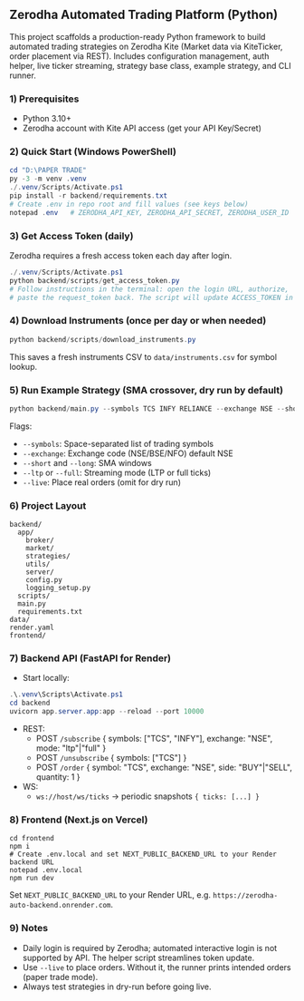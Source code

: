 ## Zerodha Automated Trading Platform (Python)

This project scaffolds a production-ready Python framework to build automated trading strategies on Zerodha Kite (Market data via KiteTicker, order placement via REST). Includes configuration management, auth helper, live ticker streaming, strategy base class, example strategy, and CLI runner.

### 1) Prerequisites
- Python 3.10+
- Zerodha account with Kite API access (get your API Key/Secret)

### 2) Quick Start (Windows PowerShell)
```powershell
cd "D:\PAPER TRADE"
py -3 -m venv .venv
./.venv/Scripts/Activate.ps1
pip install -r backend/requirements.txt
# Create .env in repo root and fill values (see keys below)
notepad .env   # ZERODHA_API_KEY, ZERODHA_API_SECRET, ZERODHA_USER_ID
```

### 3) Get Access Token (daily)
Zerodha requires a fresh access token each day after login.

```powershell
./.venv/Scripts/Activate.ps1
python backend/scripts/get_access_token.py
# Follow instructions in the terminal: open the login URL, authorize,
# paste the request_token back. The script will update ACCESS_TOKEN in .env
```

### 4) Download Instruments (once per day or when needed)
```powershell
python backend/scripts/download_instruments.py
```
This saves a fresh instruments CSV to `data/instruments.csv` for symbol lookup.

### 5) Run Example Strategy (SMA crossover, dry run by default)
```powershell
python backend/main.py --symbols TCS INFY RELIANCE --exchange NSE --short 20 --long 50 --ltp
```
Flags:
- `--symbols`: Space-separated list of trading symbols
- `--exchange`: Exchange code (NSE/BSE/NFO) default NSE
- `--short` and `--long`: SMA windows
- `--ltp` or `--full`: Streaming mode (LTP or full ticks)
- `--live`: Place real orders (omit for dry run)

### 6) Project Layout
```
backend/
  app/
    broker/
    market/
    strategies/
    utils/
    server/
    config.py
    logging_setup.py
  scripts/
  main.py
  requirements.txt
data/
render.yaml
frontend/
```

### 7) Backend API (FastAPI for Render)
- Start locally:
```powershell
.\.venv\Scripts\Activate.ps1
cd backend
uvicorn app.server.app:app --reload --port 10000
```
- REST:
  - POST `/subscribe` { symbols: ["TCS", "INFY"], exchange: "NSE", mode: "ltp"|"full" }
  - POST `/unsubscribe` { symbols: ["TCS"] }
  - POST `/order` { symbol: "TCS", exchange: "NSE", side: "BUY"|"SELL", quantity: 1 }
- WS:
  - `ws://host/ws/ticks` → periodic snapshots `{ ticks: [...] }`

### 8) Frontend (Next.js on Vercel)
```
cd frontend
npm i
# Create .env.local and set NEXT_PUBLIC_BACKEND_URL to your Render backend URL
notepad .env.local
npm run dev
```
Set `NEXT_PUBLIC_BACKEND_URL` to your Render URL, e.g. `https://zerodha-auto-backend.onrender.com`.

### 9) Notes
- Daily login is required by Zerodha; automated interactive login is not supported by API. The helper script streamlines token update.
- Use `--live` to place orders. Without it, the runner prints intended orders (paper trade mode).
- Always test strategies in dry-run before going live.


